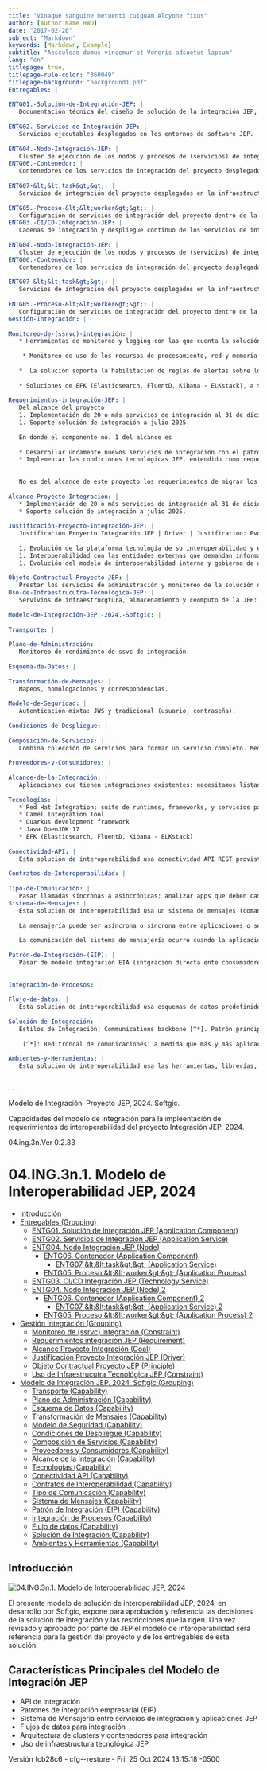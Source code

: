 ```yaml
---
title: "Vinaque sanguine metuenti cuiquam Alcyone fixus"
author: [Author Name HWO]
date: "2017-02-20"
subject: "Markdown"
keywords: [Markdown, Example]
subtitle: "Aesculeae domus vincemur et Veneris adsuetus lapsum"
lang: "en"
titlepage: true,
titlepage-rule-color: "360049"
titlepage-background: "background1.pdf"
Entregables: |
   
ENTG01.-Solución-de-Integración-JEP: |
   Documentación técnica del diseño de solución de la integración JEP, 2024.
   
ENTG02.-Servicios-de-Integración-JEP: |
   Servicios ejecutables desplegados en los entornos de software JEP.
   
ENTG04.-Nodo-Integración-JEP: |
   Cluster de ejecución de los nodos y procesos de (servicios) de integración del proyecto.
ENTG06.-Contenedor: |
   Contenedores de los servicios de integración del proyecto desplegados en la infraestructura tecnológica JEP.
   
ENTG07-&lt;&lt;task&gt;&gt;: |
   Servicios de integración del proyecto desplegados en la infraestructura tecnológica JEP.
   
ENTG05.-Proceso-&lt;&lt;worker&gt;&gt;: |
   Configuración de servicios de integración del proyecto dentro de la infraestructura tecnológica JEP.
ENTG03.-CI/CD-Integración-JEP: |
   Cadenas de integración y despliegue continuo de los servicios de integración del proyecto de integración JEP, 2024.
   
ENTG04.-Nodo-Integración-JEP: |
   Cluster de ejecución de los nodos y procesos de (servicios) de integración del proyecto.
ENTG06.-Contenedor: |
   Contenedores de los servicios de integración del proyecto desplegados en la infraestructura tecnológica JEP.
   
ENTG07-&lt;&lt;task&gt;&gt;: |
   Servicios de integración del proyecto desplegados en la infraestructura tecnológica JEP.
   
ENTG05.-Proceso-&lt;&lt;worker&gt;&gt;: |
   Configuración de servicios de integración del proyecto dentro de la infraestructura tecnológica JEP.
Gestión-Integración: |
   
Monitoreo-de-(ssrvc)-integración: |
   * Herramientas de monitoreo y logging con las que cuenta la solución actual de orquestación de contenedores de OpenShift.
    
    * Monitoreo de uso de los recursos de procesamiento, red y memoria de los componentes claves de la solución haciendo uso de ServiceMesh.
   
   *  La solución soporta la habilitación de reglas de alertas sobre los registros de actividad y monitoreo.
   
   * Soluciones de EFK (Elasticsearch, FluentD, Kibana - ELKstack), a través de operadores para centralizar el proceso de logs que se generan en difrerentes espacios de trabajo.
   
Requerimientos-integración-JEP: |
   Del alcance del proyecto
   1. Implementación de 20 o más servicios de integración al 31 de diciembre del 2024.
   1. Soporte solución de integración a julio 2025.
   
   En donde el componente no. 1 del alcance es
   
   * Desarrollar úncamente nuevos servicios de integración con el patrón de integración empresarial (ESB, Camel)
   * Implementar las condiciones tecnológicas JEP, entendido como requerimientos no funcionales de arquitectura, a la solución de integración del Anexo Nro. 1.1 – Anexo técnico evolución plataforma de interoperabilidad – Ficha Técnica
   
   
   No es del alcance de este proyecto los requerimientos de migrar los servicios existentes de modelo integración directa (EIA) esta solución de integración empresarial.
   
Alcance-Proyecto-Integración: |
   * Implementación de 20 o más servicios de integración al 31 de diciembre del 2024.
   * Soporte solución de integración a julio 2025.
   
Justificación-Proyecto-Integración-JEP: |
   Justificación Proyecto Integración JEP | Driver | Justification: Evolución de la Plataforma de Interoperabilidad para el ano 2024  
   
   1. Evolución de la plataforma tecnología de su interoperabilidad y el cumplimiento de los lineamientos del MinTIC, a traves del “Manual Interactivo de Gobierno Digital, herramienta dirigida a las entidades publicas nacionales y territoriales (...) Política de Gobierno Digital, Decreto 767 de 2022”
   1. Interoperabilidad con las entidades externas que demandan información de la JEP
   1. Evolución del modelo de interoperabilidad interna y gobierno de data maestra entre sistemas internos
   
Objeto-Contractual-Proyecto-JEP: |
   Prestar los servicios de administración y monitoreo de la solución de interoperabilidad de los sistemas de información de la JEP; así como la implementación de nuevos desarrollos o parametrizaciones que esta solución requiera.
Uso-de-Infraestrucutra-Tecnológica-JEP: |
   Servivios de infraestrucgtura, almacenamiento y ceomputo de la JEP:  Openshift Platform, bus empresarial, seguridad de la empresa, tecnoglogía de clusters y contenedores.
   
Modelo-de-Integración-JEP,-2024.-Softgic: |
   
Transporte: |
   
Plano-de-Administración: |
   Monitoreo de rendimiento de ssvc de integración.
   
Esquema-de-Datos: |
   
Transformación-de-Mensajes: |
   Mapeos, homologaciones y correspondencias.
   
Modelo-de-Seguridad: |
   Autenticación mixta: JWS y tradicional (usuario, contraseña).
   
Condiciones-de-Despliegue: |
   
Composición-de-Servicios: |
   Combina colección de servicios para formar un servicio completo. Mediante la integración basada en patrones de Camel, define funciones mediante la recopilación de datos de múltiples conexiones (endpoint). Las composiciones suelen resolver integraciones no triviales o complejas.
   
Proveedores-y-Consumidores: |
   
Alcance-de-la-Integración: |
   Aplicaciones que tienen integraciones existentes: necesitamos listados de ssvc pasar al bus.
   
Tecnologías: |
   * Red Hat Integration: suite de runtimes, frameworks, y servicios para aplicaciones nativas de Red Hat OpenShift.
   * Camel Integration Tool
   * Quarkus development framework
   * Java OpenJDK 17
   * EFK (Elasticsearch, FluentD, Kibana - ELKstack)
   
Conectividad-API: |
   Esta solución de interoperabilidad usa conectividad API REST provista por la infraestructura de conectividad de la JEP (Apache Camel).
   
Contratos-de-Interoperabilidad: |
   
Tipo-de-Comunicación: |
   Pasar llamadas síncronas a asincrónicas: analizar apps que deben cambiar comunicación
Sistema-de-Mensajes: |
   Esta solución de interoperabilidad usa un sistema de mensajes (comandos). Los mensajes son de tipo petición, respuesta o excepción.
   
   La mensajería puede ser asíncrona o síncrona entre aplicaciones o servicios desacoplados. La conexión y la sesión es manejada por un agente intermediario, que puede ser una cola o un bus empresarial (para este contexto, OpenShift, Cliente Red Had Interoperabity o Apache Camel). 
   
   La comunicación del sistema de mensajería ocurre cuando la aplicación o servicio productor emite un comando (mensaje ) de &#x27;envío&#x27;, en el cual transmite datos o peticiones de negocio en un formato predefinido, y lo envía a una cola de mensajes.
   
Patrón-de-Integración-(EIP): |
   Pasar de modelo integración EIA (intgración directa ente consumidores y proveedores) a modelo de integración EIP (integración empresarial/bus) sobre Red Hat Integration Platform.
   
   
Integración-de-Procesos: |
   
Flujo-de-datos: |
   Esta solución de interoperabilidad usa esquemas de datos predefinidos entre las integraciones.
   
Solución-de-Integración: |
   Estilos de Integración: Communications backbone [^*]. Patrón principal: Messaging — Cada aplicación (app) conectada a un mismo sistema de mensajería, intercambio de datos y operación entre aplicaciones mediante mensajes.
   
    [^*]: Red troncal de comunicaciones: a medida que más y más aplicaciones de una empresa se conectan al sistema de mensajería y hacen que su funcionalidad esté disponible a través de la mensajería, el sistema de mensajería se convierte en un punto centralizado de ventanilla única para la funcionalidad en la empresa. Una nueva aplicación simplemente necesita saber qué canales usar para solicitar funcionalidad y cuáles otros escuchar para obtener los resultados. El propio sistema de mensajería se convierte esencialmente en un bus de mensajes, una columna vertebral que proporciona acceso a todas las diversas y cambiantes aplicaciones y funcionalidades de la empresa. Puedes lograr este nirvana de integración más rápida y fácilmente si diseñas específicamente para ello desde el principio.
   
Ambientes-y-Herramientas: |
   Esta solución de interoperabilidad usa las herramientas, librerías, ambientes, infraestructura productivo y no productivos (nodos, redes, almacenamientos, y otros) indicados por la JEP.
   

...
```


Modelo de Integración. 
Proyecto JEP, 2024. Softgic.

Capacidades del modelo de integración para la impleentación de requerimientos de interoperabilidad del proyecto Integración JEP, 2024.

04.ing.3n.Ver 0.2.33


# 04.ING.3n.1. Modelo de Interoperabilidad JEP, 2024

* [Introducción](#Introducción)
* [Entregables (Grouping)](#entregables-grouping)
  * [ENTG01. Solución de Integración JEP (Application Component)](#entg01.-solución-de-integración-jep-application-component)
  * [ENTG02. Servicios de Integración JEP (Application Service)](#entg02.-servicios-de-integración-jep-application-service)
  * [ENTG04. Nodo Integración JEP (Node)](#entg04.-nodo-integración-jep-node)
    * [ENTG06. Contenedor (Application Component)](#entg06.-contenedor-application-component)
      * [ENTG07 &amp;lt;&amp;lt;task&amp;gt;&amp;gt; (Application Service)](#entg07-ltlttaskgtgt-application-service)
    * [ENTG05. Proceso &amp;lt;&amp;lt;worker&amp;gt;&amp;gt; (Application Process)](#entg05.-proceso-ltltworkergtgt-application-process)
  * [ENTG03. CI/CD Integración JEP (Technology Service)](#entg03.-cicd-integración-jep-technology-service)
  * [ENTG04. Nodo Integración JEP (Node) 2](#entg04.-nodo-integración-jep-node-2)
    * [ENTG06. Contenedor (Application Component) 2](#entg06.-contenedor-application-component-2)
      * [ENTG07 &amp;lt;&amp;lt;task&amp;gt;&amp;gt; (Application Service) 2](#entg07-ltlttaskgtgt-application-service-2)
    * [ENTG05. Proceso &amp;lt;&amp;lt;worker&amp;gt;&amp;gt; (Application Process) 2](#entg05.-proceso-ltltworkergtgt-application-process-2)
* [Gestión Integración (Grouping)](#gestión-integración-grouping)
  * [Monitoreo de (ssrvc) integración (Constraint)](#monitoreo-de-ssrvc-integración-constraint)
  * [Requerimientos integración JEP (Requirement)](#requerimientos-integración-jep-requirement)
  * [Alcance Proyecto Integración (Goal)](#alcance-proyecto-integración-goal)
  * [Justificación Proyecto Integración JEP (Driver)](#justificación-proyecto-integración-jep-driver)
  * [Objeto Contractual Proyecto JEP (Principle)](#objeto-contractual-proyecto-jep-principle)
  * [Uso de Infraestrucutra Tecnológica JEP (Constraint)](#uso-de-infraestrucutra-tecnológica-jep-constraint)
* [Modelo de Integración JEP, 2024. Softgic (Grouping)](#modelo-de-integración-jep,-2024.-softgic-grouping)
  * [Transporte (Capability)](#transporte-capability)
  * [Plano de Administración (Capability)](#plano-de-administración-capability)
  * [Esquema de Datos (Capability)](#esquema-de-datos-capability)
  * [Transformación de Mensajes (Capability)](#transformación-de-mensajes-capability)
  * [Modelo de Seguridad (Capability)](#modelo-de-seguridad-capability)
  * [Condiciones de Despliegue (Capability)](#condiciones-de-despliegue-capability)
  * [Composición de Servicios (Capability)](#composición-de-servicios-capability)
  * [Proveedores y Consumidores (Capability)](#proveedores-y-consumidores-capability)
  * [Alcance de la Integración (Capability)](#alcance-de-la-integración-capability)
  * [Tecnologías (Capability)](#tecnologías-capability)
  * [Conectividad API (Capability)](#conectividad-api-capability)
  * [Contratos de Interoperabilidad (Capability)](#contratos-de-interoperabilidad-capability)
  * [Tipo de Comunicación (Capability)](#tipo-de-comunicación-capability)
  * [Sistema de Mensajes (Capability)](#sistema-de-mensajes-capability)
  * [Patrón de Integración (EIP) (Capability)](#patrón-de-integración-eip-capability)
  * [Integración de Procesos (Capability)](#integración-de-procesos-capability)
  * [Flujo de datos (Capability)](#flujo-de-datos-capability)
  * [Solución de Integración (Capability)](#solución-de-integración-capability)
  * [Ambientes y Herramientas (Capability)](#ambientes-y-herramientas-capability)

## Introducción

![04.ING.3n.1. Modelo de Interoperabilidad JEP, 2024][01.1n.modelointegrac]

El presente modelo de solución de interoperabilidad JEP, 2024, en desarrollo por Softgic, expone para aprobación y referencia las decisiones de la solución de integración y las restricciones que la rigen. Una vez revisado y aprobado por parte de JEP el modelo de interoperabilidad será referencia para la gestión del proyecto y de los entregables de esta solución.


## Características Principales del Modelo de Integración JEP
* API de integración
* Patrones de integración empresarial (EIP)
* Sistema de Mensajería entre servicios de integración y aplicaciones JEP
* Flujos de datos para integración 
* Arquitectura de clusters y contenedores para integración
* Uso de infraestructura tecnológica JEP







Versión fcb28c6 - cfg--restore - Fri, 25 Oct 2024 13:15:18 -0500

[01.1n.modelointegrac]: 01.1n.modelointegrac.png
[^1]: Generated: Fri Oct 25 2024 12:40:18 GMT-0500 (COT)
